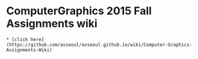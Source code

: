 # ComputerGraphics 2015 Fall Assignments wiki

    * [click here](https://github.com/avseoul/avseoul.github.io/wiki/Computer-Graphics-Assignments-Wiki)
